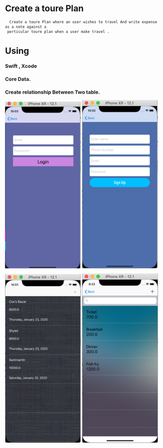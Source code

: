 #  Create a toure Plan
      Create a toure Plan where an user wishes to travel And write expense as a note against a                 
     perticular toure plan when a user make travel .    
#  Using  
   ### Swift , Xcode
   ### Core Data.
   ### Create relationship Between Two table.





<img src="CoreData RelationShip/image/Screenshot 2020-01-25 at 10.03.28 am.png" width="250dp" hight="500dp">                        <img 
src="CoreData RelationShip/image/Screenshot 2020-01-25 at 10.03.10 am.png" width="250dp" hight="500dp">                      

<img src="CoreData RelationShip/image/Screenshot 2020-01-25 at 10.02.02 am.png" width="250dp" hight="500dp" >                      <img 
src="CoreData RelationShip/image/Screenshot 2020-01-25 at 9.23.57 am.png" width="250dp" hight="500dp" >  
